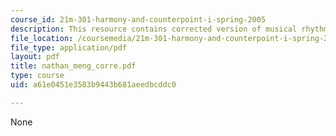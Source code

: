 ```yaml
---
course_id: 21m-301-harmony-and-counterpoint-i-spring-2005
description: This resource contains corrected version of musical rhythm.
file_location: /coursemedia/21m-301-harmony-and-counterpoint-i-spring-2005/a61e0451e3583b9443b681aeedbcddc0_nathan_meng_corre.pdf
file_type: application/pdf
layout: pdf
title: nathan_meng_corre.pdf
type: course
uid: a61e0451e3583b9443b681aeedbcddc0

---
```

None